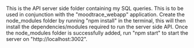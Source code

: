 This is the API server side folder containing my SQL queries. This is to be used in conjunction with the "moodtrace_webapp" application. Create the node_modules folder by running "npm install" in the terminal, this will then install the dependencies/modules required to run the server side API. Once the node_modules folder is successfully added, run "npm start" to start the server on "http://localhost:3002". 
